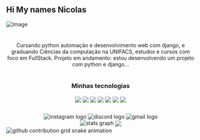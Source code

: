 ## Hi My names Nicolas

<div>
<img width="1584" height="396" alt="Image" src="https://github.com/user-attachments/assets/1053422d-d281-45e3-84d9-16e047e360a2" />

#

<p align = "center"> Cursando python automação e desenvolvimento web com django, e graduando Ciências da computação na UNIFACS,
estudos e cursos com foco em FullStack. Projeto em andamento: estou desenvolvendo um projeto com python e django...</p>

#
  
<div align = "center">
  <h3> Minhas tecnologias </h3>
<img align="center" height="50" src="https://img.icons8.com/?size=100&id=W3gfKnMhfM6h&format=png&color=000000"/>
<img align="center" height="50" src="https://img.icons8.com/?size=100&id=IuuVVwsdTi2v&format=png&color=000000"/>
<img align="center" height="50" src="https://img.icons8.com/?size=100&id=20909&format=png&color=000000"/>
<img align="center" height="50" src="https://img.icons8.com/?size=100&id=21278&format=png&color=000000"/>
<img align="center" height="50" src="https://img.icons8.com/?size=100&id=qGUfLiYi1bRN&format=png&color=000000"/>
<img align="center" height="50" src="https://img.icons8.com/?size=100&id=e6uRfPIDgoXi&format=png&color=000000"/>
<img align="center" height="50" src="https://img.icons8.com/?size=100&id=20906&format=png&color=000000"/>

</div>


<div align="center">
  <h2>           </h2>
  <img src="https://img.shields.io/static/v1?message=Instagram&logo=instagram&label=&color=E4405F&logoColor=white&labelColor=&style=for-the-badge" height="35" alt="instagram logo"  />
  <img src="https://img.shields.io/static/v1?message=Discord&logo=discord&label=&color=7289DA&logoColor=white&labelColor=&style=for-the-badge" height="35" alt="discord logo"  />
  <img src="https://img.shields.io/static/v1?message=Gmail&logo=gmail&label=&color=D14836&logoColor=white&labelColor=&style=for-the-badge" height="35" alt="gmail logo"  />
</div>

<div align="center">
<img src="https://github-readme-stats.vercel.app/api?username=nicoladeveloper&hide_title=false&hide_rank=false&show_icons=true&include_all_commits=true&count_private=true&disable_animations=false&theme=dark&locale=en&hide_border=false" height="150" alt="stats graph"/>
<img align="center" height="300" src="https://media1.tenor.com/m/8w9y1h9waBsAAAAC/slayers-hyper-cd-slayers.gif"/>
</div>


<picture align="center">
  <source media="(prefers-color-scheme: dark)" srcset="https://raw.githubusercontent.com/nicoladeveloper/nicoladeveloper/output/github-contribution-grid-snake-dark.svg">
  <source media="(prefers-color-scheme: light)" srcset="https://raw.githubusercontent.com/nicoladeveloper/nicoladeveloper/output/github-contribution-grid-snake-dark.svg">
  <img align="center" alt="github contribution grid snake animation" src="https://raw.githubusercontent.com/nicoladeveloper/nicoladeveloper/output/github-contribution-grid-snake.svg">
  </div>


###
